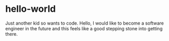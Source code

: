 # hello-world
Just another kid so wants to code.
Hello,
  I would like to become a software engineer in the future and this feels like a good stepping stone into getting there.
